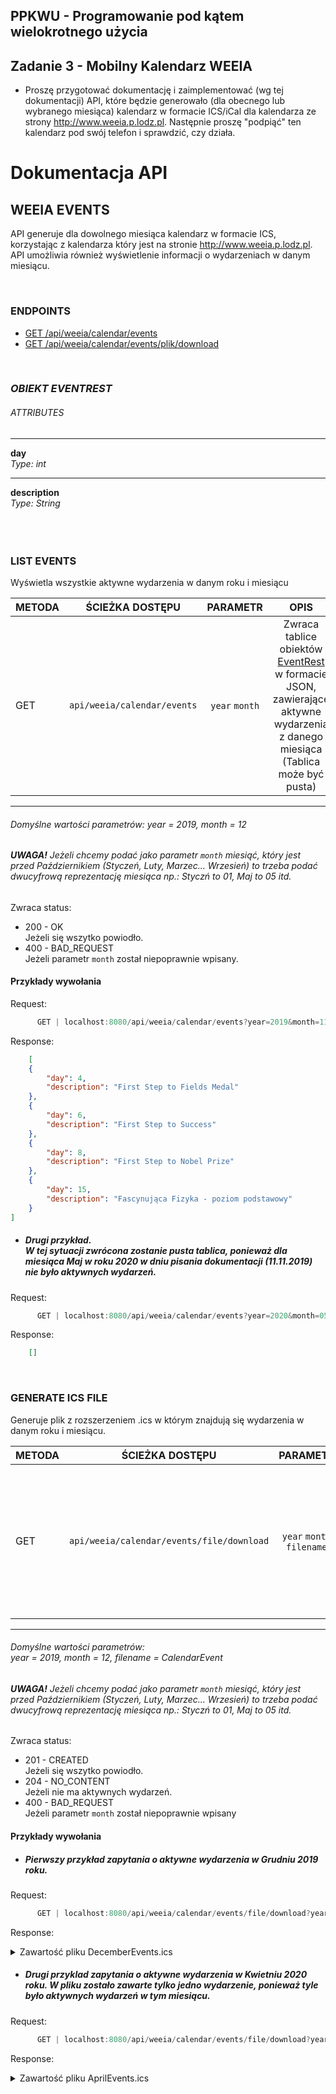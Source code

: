 ## PPKWU - Programowanie pod kątem wielokrotnego użycia
## Zadanie 3 - Mobilny Kalendarz WEEIA
* Proszę przygotować dokumentację i zaimplementować (wg tej dokumentacji) API, które będzie generowało (dla obecnego lub wybranego miesiąca) kalendarz w formacie ICS/iCal dla kalendarza ze strony http://www.weeia.p.lodz.pl. Następnie proszę "podpiąć" ten kalendarz pod swój telefon i sprawdzić, czy działa.

 **Dokumentacja API**
 ===================
 
 ## **WEEIA EVENTS**

API generuje dla dowolnego miesiąca kalendarz w formacie ICS, korzystając z kalendarza który jest na stronie http://www.weeia.p.lodz.pl.
 API umożliwia również wyświetlenie informacji o wydarzeniach w danym miesiącu.
   
<br /> 

### ENDPOINTS
* [GET    /api/weeia/calendar/events](#list-events)
* [GET    /api/weeia/calendar/events/plik/download](#generate-ics-file)

<br />

### *OBIEKT EVENTREST*

###### ATTRIBUTES
_________
**day**  
*Type: int*
_________
**description**  
*Type: String*
<br />  
<br />
<br />


### **LIST EVENTS**
Wyświetla wszystkie aktywne wydarzenia w danym roku i miesiącu



| METODA | ŚCIEŻKA DOSTĘPU | PARAMETR | OPIS |
|--------|:---------------:|:--------:|:----:|
| GET| `api/weeia/calendar/events`| `year`  `month` | Zwraca tablice obiektów [EventRest](#obiekt-eventrest) w formacie JSON, zawierające aktywne wydarzenia z danego miesiąca (Tablica może być pusta)|
-----
###### Domyślne wartości parametrów: year = 2019, month = 12
###### **UWAGA!** Jeżeli chcemy podać jako parametr `month` miesiąć, który jest przed Październikiem (Styczeń, Luty, Marzec... Wrzesień) to trzeba podać dwucyfrową reprezentację miesiąca np.: Styczń to 01, Maj to 05 itd. 
Zwraca status:
* 200 - OK <br />Jeżeli się wszytko powiodło.
* 400 - BAD_REQUEST <br />Jeżeli parametr `month` został niepoprawnie wpisany.
  

#### **Przykłady wywołania**

Request: 
```java
      GET | localhost:8080/api/weeia/calendar/events?year=2019&month=11 
```
Response:
```json
    [
    {
        "day": 4,
        "description": "First Step to Fields Medal"
    },
    {
        "day": 6,
        "description": "First Step to Success"
    },
    {
        "day": 8,
        "description": "First Step to Nobel Prize"
    },
    {
        "day": 15,
        "description": "Fascynująca Fizyka - poziom podstawowy"
    }
] 
```   

* ##### Drugi przykład.<br />W tej sytuacji zwrócona zostanie pusta tablica, ponieważ dla miesiąca Maj w roku 2020 w dniu pisania dokumentacji (11.11.2019) nie było aktywnych wydarzeń.

Request: 
```java
      GET | localhost:8080/api/weeia/calendar/events?year=2020&month=05
```
Response:
```json
    [] 
```
  
  
  <br />
  
### **GENERATE ICS FILE**
Generuje plik z rozszerzeniem .ics w którym znajdują się wydarzenia w danym roku i miesiącu.  
 
| METODA | ŚCIEŻKA DOSTĘPU | PARAMETR | OPIS |
|--------|:---------------:|:--------:|:----:|
| GET| `api/weeia/calendar/events/file/download`| `year`  `month`  `filename` | Pobiera wygenerowany plik. Jeżeli operacja się powiodła to zostaje pobrany plik `filename`.ics z aktywnymi wydarzeniami w danym miesiąci i roku.|
-----
###### Domyślne wartości parametrów:<br />year = 2019, month = 12, filename = CalendarEvent
###### **UWAGA!** Jeżeli chcemy podać jako parametr `month` miesiąć, który jest przed Październikiem (Styczeń, Luty, Marzec... Wrzesień) to trzeba podać dwucyfrową reprezentację miesiąca np.: Styczń to 01, Maj to 05 itd. 
Zwraca status:
* 201 - CREATED <br />Jeżeli się wszytko powiodło.
* 204 - NO_CONTENT <br />Jeżeli nie ma aktywnych wydarzeń.
* 400 - BAD_REQUEST <br />Jeżeli parametr `month` został niepoprawnie wpisany
  

#### **Przykłady wywołania**
* ##### Pierwszy przykład zapytania o aktywne wydarzenia w Grudniu 2019 roku.
Request: 
```java
      GET | localhost:8080/api/weeia/calendar/events/file/download?year=2019&month=12&filename=DecemberEvents 
```
Response:

<details>
    <summary>Zawartość pliku DecemberEvents.ics</summary>
    <p>
     
    ``` 
    BEGIN:VCALENDAR
    PRODID:-//Apple Inc.//Mac OS X 10.15.1//EN
    VERSION:2.0
    CALSCALE:GREGORIAN
    BEGIN:VEVENT
    DTSTAMP:20191111T185610Z
    DTSTART;VALUE=DATE:20191206
    SUMMARY:First Step to Nobel Prize
    UID:a61b4e58-02ab-4cdb-9bab-9f6d1d9ba94a
    END:VEVENT
    BEGIN:VEVENT
    DTSTAMP:20191111T185610Z
    DTSTART;VALUE=DATE:20191209
    SUMMARY:First Step to Fields Medal
    UID:34f4b131-8be2-454f-9e70-050a676e1d0d
    END:VEVENT
    BEGIN:VEVENT
    DTSTAMP:20191111T185610Z
    DTSTART;VALUE=DATE:20191211
    SUMMARY:Fascynująca Fizyka - poziom ponadpodstawowy
    UID:3e67852c-8469-4920-ad2c-5036d75577fd
    END:VEVENT
    BEGIN:VEVENT
    DTSTAMP:20191111T185610Z
    DTSTART;VALUE=DATE:20191216
    SUMMARY:Matura próbna Matematyka podstawowa
    UID:b04d25ac-2b26-4612-9809-eeb1b00bf70a
    END:VEVENT
    BEGIN:VEVENT
    DTSTAMP:20191111T185610Z
    DTSTART;VALUE=DATE:20191217
    SUMMARY:Matura próbna Matematyka rozszerzona
    UID:99740914-773f-464a-a1ac-fc77a1e8a89e
    END:VEVENT
    BEGIN:VEVENT
    DTSTAMP:20191111T185610Z
    DTSTART;VALUE=DATE:20191218
    SUMMARY:Matura próbna Fizyka rozszerzona
    UID:12b850e4-12fd-45a7-b40b-25a0d72ae141
    END:VEVENT
    BEGIN:VEVENT
    DTSTAMP:20191111T185610Z
    DTSTART;VALUE=DATE:20191219
    SUMMARY:Matura próbna Chemia rozszerzona
    UID:52035910-b9cc-4ee5-a63c-f72b0b8680a1
    END:VEVENT
    END:VCALENDAR
    ```  
</p></details>

* ##### Drugi przyklad zapytania o aktywne wydarzenia w Kwietniu 2020 roku. W pliku zostało zawarte tylko jedno wydarzenie, ponieważ tyle było aktywnych wydarzeń w tym miesiącu.
Request: 
```java
      GET | localhost:8080/api/weeia/calendar/events/file/download?year=2020&month=04&filename=AprilEvents 
```
Response:
 
<details>
    <summary>Zawartość pliku AprilEvents.ics</summary>
    <p>
     
    ``` 
    BEGIN:VCALENDAR
    PRODID:-//Apple Inc.//Mac OS X 10.15.1//EN
    VERSION:2.0
    CALSCALE:GREGORIAN
    BEGIN:VEVENT
    DTSTAMP:20191111T231638Z
    DTSTART;VALUE=DATE:20200423
    SUMMARY:gala rozdania nagród w konkursach
    UID:47359b6c-e412-486e-82d8-3fd0625dcf84
    END:VEVENT
    END:VCALENDAR
    ```  
</p></details>

